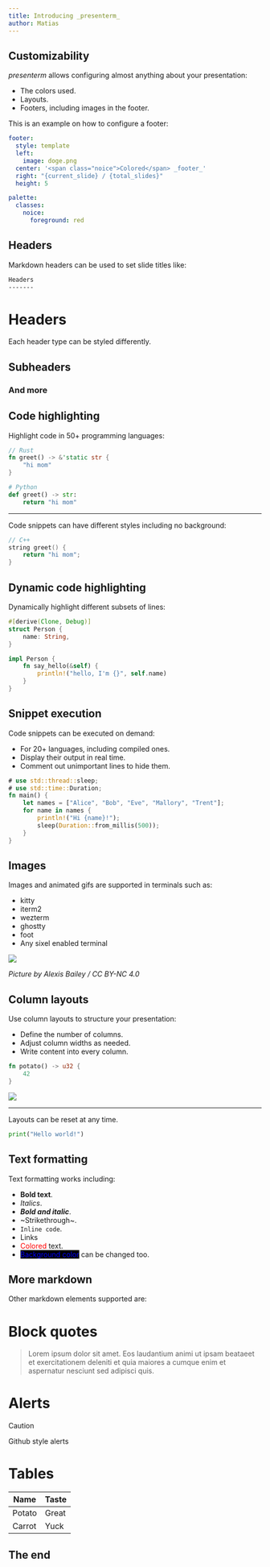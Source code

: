 ```yaml
---
title: Introducing _presenterm_
author: Matias
---
```


Customizability
---

_presenterm_ allows configuring almost anything about your presentation:

* The colors used.
* Layouts.
* Footers, including images in the footer.

<!-- pause -->

This is an example on how to configure a footer:

```yaml
footer:
  style: template
  left:
    image: doge.png
  center: '<span class="noice">Colored</span> _footer_'
  right: "{current_slide} / {total_slides}"
  height: 5

palette:
  classes:
    noice:
      foreground: red
```

<!-- end_slide -->

Headers
---

Markdown headers can be used to set slide titles like:

```markdown
Headers
-------
```

# Headers

Each header type can be styled differently.

## Subheaders

### And more

<!-- end_slide -->

Code highlighting
---

Highlight code in 50+ programming languages:

```rust
// Rust
fn greet() -> &'static str {
    "hi mom"
}
```

```python
# Python
def greet() -> str:
    return "hi mom"
```

<!-- pause -->

-------

Code snippets can have different styles including no background:

```cpp +no_background +line_numbers
// C++
string greet() {
    return "hi mom";
}
```

<!-- end_slide -->

Dynamic code highlighting
---

Dynamically highlight different subsets of lines:

```rust {1-4|6-10|all} +line_numbers
#[derive(Clone, Debug)]
struct Person {
    name: String,
}

impl Person {
    fn say_hello(&self) {
        println!("hello, I'm {}", self.name)
    }
}
```

<!-- end_slide -->

Snippet execution
---

Code snippets can be executed on demand:

* For 20+ languages, including compiled ones.
* Display their output in real time.
* Comment out unimportant lines to hide them.

```rust +exec
# use std::thread::sleep;
# use std::time::Duration;
fn main() {
    let names = ["Alice", "Bob", "Eve", "Mallory", "Trent"];
    for name in names {
        println!("Hi {name}!");
        sleep(Duration::from_millis(500));
    }
}
```

<!-- end_slide -->

Images
---

Images and animated gifs are supported in terminals such as:

* kitty
* iterm2
* wezterm
* ghostty
* foot
* Any sixel enabled terminal

<!-- column_layout: [1, 3, 1] -->

<!-- column: 1 -->

![](doge.png)

_Picture by Alexis Bailey / CC BY-NC 4.0_

<!-- end_slide -->

Column layouts
---

<!-- column_layout: [7, 3] -->

<!-- column: 0 -->

Use column layouts to structure your presentation:

* Define the number of columns.
* Adjust column widths as needed.
* Write content into every column.

```rust
fn potato() -> u32 {
    42
}
```

<!-- column: 1 -->

![](doge.png)

<!-- reset_layout -->

---

Layouts can be reset at any time.

```python
print("Hello world!")
```

<!-- end_slide -->

Text formatting
---

Text formatting works including:

* **Bold text**.
* _Italics_.
* **_Bold and italic_**.
* ~Strikethrough~.
* `Inline code`.
* Links [](https://example.com/)
* <span style="color: red">Colored</span> text.
* <span style="color: blue; background-color: black">Background color</span> can be changed too.

<!-- end_slide -->

More markdown
---

Other markdown elements supported are:

# Block quotes

> Lorem ipsum dolor sit amet. Eos laudantium animi ut ipsam beataeet
> et exercitationem deleniti et quia maiores a cumque enim et
> aspernatur nesciunt sed adipisci quis.

# Alerts

> [!caution]
> Github style alerts

# Tables

| Name   | Taste  |
| ------ | ------ |
| Potato | Great  |
| Carrot | Yuck   |

<!-- end_slide -->

<!-- jump_to_middle -->

The end
---
